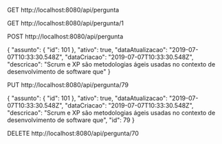 

GET http://localhost:8080/api/pergunta

GET http://localhost:8080/api/pergunta/1

POST http://localhost:8080/api/pergunta

{
	"assunto": {
    	"id": 101
  	},
 	"ativo": true,
  	"dataAtualizacao": "2019-07-07T10:33:30.548Z",
  	"dataCriacao": "2019-07-07T10:33:30.548Z",
  	"descricao": "Scrum e XP são metodologias ágeis usadas no contexto de desenvolvimento de software que"
}

PUT http://localhost:8080/api/pergunta/79

{
  "assunto": {
    "id": 101
  },
  "ativo": true,
  "dataAtualizacao": "2019-07-07T10:33:30.548Z",
  "dataCriacao": "2019-07-07T10:33:30.548Z",
  "descricao": "Scrum e XP são metodologias ágeis usadas no contexto de desenvolvimento de software que",
  "id": 79
}

DELETE http://localhost:8080/api/pergunta/70